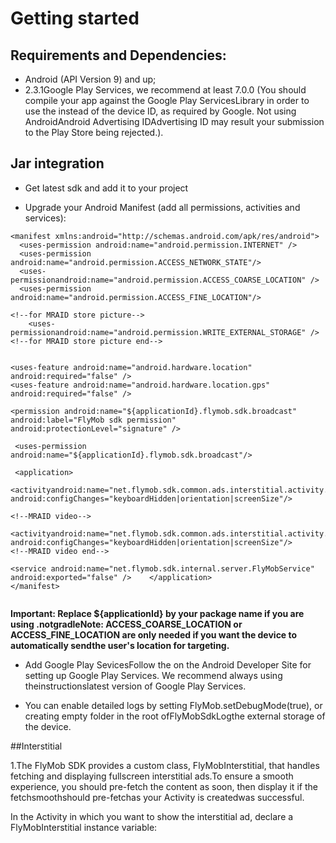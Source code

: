 # Getting started
## Requirements and Dependencies:

- Android  (API Version 9) and up;
- 2.3.1Google Play Services, we recommend at least 7.0.0 (You should compile your app against the Google Play ServicesLibrary in order to use the  instead of the device ID, as required by Google. Not using AndroidAndroid Advertising IDAdvertising ID may result your submission to the Play Store being rejected.).


## Jar integration

- Get latest sdk and add it to your project

- Upgrade your Android Manifest (add all permissions, activities and services):

```
<manifest xmlns:android="http://schemas.android.com/apk/res/android">    
  <uses-permission android:name="android.permission.INTERNET" />    
  <uses-permission android:name="android.permission.ACCESS_NETWORK_STATE"/>
  <uses-permissionandroid:name="android.permission.ACCESS_COARSE_LOCATION" />    
  <uses-permission android:name="android.permission.ACCESS_FINE_LOCATION"/>
   
<!--for MRAID store picture-->    
    <uses-permissionandroid:name="android.permission.WRITE_EXTERNAL_STORAGE" />    
<!--for MRAID store picture end-->


<uses-feature android:name="android.hardware.location" android:required="false" />    
<uses-feature android:name="android.hardware.location.gps" android:required="false" />    
    
<permission android:name="${applicationId}.flymob.sdk.broadcast" android:label="FlyMob sdk permission"        android:protectionLevel="signature" /> 
 
 <uses-permission android:name="${applicationId}.flymob.sdk.broadcast"/>
 
 <application>
  <activityandroid:name="net.flymob.sdk.common.ads.interstitial.activity.FlyMobActivity" android:configChanges="keyboardHidden|orientation|screenSize"/>
  
<!--MRAID video-->
    <activityandroid:name="net.flymob.sdk.common.ads.interstitial.activity.FlyMobVideoActivity" android:configChanges="keyboardHidden|orientation|screenSize"/>
<!--MRAID video end-->

<service android:name="net.flymob.sdk.internal.server.FlyMobService" android:exported="false" />    </application>
</manifest>
 
```
**Important: Replace ${applicationId} by your package name if you are  using .notgradleNote: ACCESS_COARSE_LOCATION or 
ACCESS_FINE_LOCATION are only needed if you want the device to automatically sendthe user's location for targeting.**

- Add Google Play SevicesFollow the  on the Android Developer Site for setting up Google Play Services. We recommend always using theinstructionslatest version of Google Play Services.

- You can enable detailed logs by setting FlyMob.setDebugMode(true), or creating empty folder  in the root ofFlyMobSdkLogthe external storage of the device.

##Interstitial

1.The FlyMob SDK provides a custom class, FlyMobInterstitial, that handles fetching and displaying fullscreen interstitial ads.To ensure a smooth experience, you should pre-fetch the content as soon, then display it if the fetchsmoothshould pre-fetchas your Activity is createdwas successful.

In the Activity in which you want to show the interstitial ad, declare a FlyMobInterstitial instance variable:
